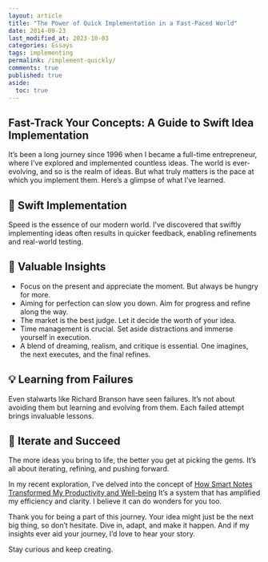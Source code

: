 ```yaml
---
layout: article
title: "The Power of Quick Implementation in a Fast-Paced World"
date: 2014-09-23
last_modified_at: 2023-10-03
categories: Essays
tags: implementing
permalink: /implement-quickly/
comments: true
published: true
aside:
  toc: true
---
```

## Fast-Track Your Concepts: A Guide to Swift Idea Implementation
<!--more-->
It’s been a long journey since 1996 when I became a full-time entrepreneur, where I’ve explored and implemented countless ideas. The world is ever-evolving, and so is the realm of ideas. But what truly matters is the pace at which you implement them. Here’s a glimpse of what I’ve learned.
## 🚀 Swift Implementation
Speed is the essence of our modern world. I’ve discovered that swiftly implementing ideas often results in quicker feedback, enabling refinements and real-world testing.

## 📌 Valuable Insights
- Focus on the present and appreciate the moment. But always be hungry for more.
- Aiming for perfection can slow you down. Aim for progress and refine along the way.
- The market is the best judge. Let it decide the worth of your idea.
- Time management is crucial. Set aside distractions and immerse yourself in execution.
- A blend of dreaming, realism, and critique is essential. One imagines, the next executes, and the final refines.

## 💡 Learning from Failures
Even stalwarts like Richard Branson have seen failures. It’s not about avoiding them but learning and evolving from them. Each failed attempt brings invaluable lessons.

## 🔄 Iterate and Succeed
The more ideas you bring to life, the better you get at picking the gems. It’s all about iterating, refining, and pushing forward.

In my recent exploration, I’ve delved into the concept of [How Smart Notes Transformed My Productivity and Well-being](https://christophersherrod.com/smart-notes) It’s a system that has amplified my efficiency and clarity. I believe it can do wonders for you too. 

Thank you for being a part of this journey. Your idea might just be the next big thing, so don’t hesitate. Dive in, adapt, and make it happen. And if my insights ever aid your journey, I’d love to hear your story.

Stay curious and keep creating.
